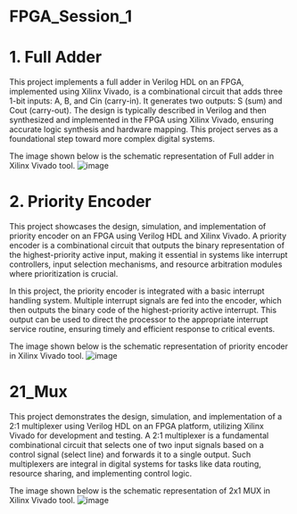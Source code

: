 # FPGA_Session_1

# 1. Full Adder 
This project implements a full adder in Verilog HDL on an FPGA, implemented using Xilinx Vivado, is a combinational circuit that adds three 1-bit inputs: A, B, and Cin (carry-in). It generates two outputs: S (sum) and Cout (carry-out). The design is typically described in Verilog and then synthesized and implemented in the FPGA using Xilinx Vivado, ensuring accurate logic synthesis and hardware mapping. This project serves as a foundational step toward more complex digital systems.

The image shown below is the schematic representation of Full adder in Xilinx Vivado tool.
![image](https://github.com/user-attachments/assets/242f5a71-558a-4409-9e1c-b13d9663326d)

# 2. Priority Encoder
This project showcases the design, simulation, and implementation of priority encoder on an FPGA using Verilog HDL and Xilinx Vivado. A priority encoder is a combinational circuit that outputs the binary representation of the highest-priority active input, making it essential in systems like interrupt controllers, input selection mechanisms, and resource arbitration modules where prioritization is crucial.

In this project, the priority encoder is integrated with a basic interrupt handling system. Multiple interrupt signals are fed into the encoder, which then outputs the binary code of the highest-priority active interrupt. This output can be used to direct the processor to the appropriate interrupt service routine, ensuring timely and efficient response to critical events.

The image shown below is the schematic representation of priority encoder in Xilinx Vivado tool.
![image](https://github.com/user-attachments/assets/4c343792-824a-4bd2-a8e6-5cf92d25b3eb)

# 21_Mux
This project demonstrates the design, simulation, and implementation of a 2:1 multiplexer using Verilog HDL on an FPGA platform, utilizing Xilinx Vivado for development and testing.
A 2:1 multiplexer is a fundamental combinational circuit that selects one of two input signals based on a control signal (select line) and forwards it to a single output. Such multiplexers are integral in digital systems for tasks like data routing, resource sharing, and implementing control logic.

The image shown below is the schematic representation of 2x1 MUX in Xilinx Vivado tool.
![image](https://github.com/user-attachments/assets/1ed5bb73-c6de-4dc5-b0f3-448c88db8b09)
